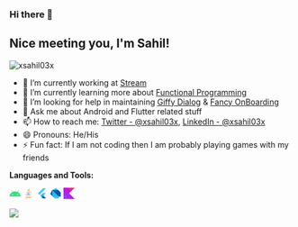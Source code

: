 ### Hi there 👋
## Nice meeting you, I'm Sahil!

<p align="left"> <img src="https://komarev.com/ghpvc/?username=xsahil03x&label=Views&color=blue&style=plastic" alt="xsahil03x" /> </p>

- 🔭 I’m currently working at [Stream](https://getstream.io/)
- 🌱 I’m currently learning more about [Functional Programming](https://en.wikipedia.org/wiki/Functional_programming)
- 🤔 I’m looking for help in maintaining [Giffy Dialog](https://www.github.com/xsahil03x/giffy_dialog) & [Fancy OnBoarding](https://www.github.com/xsahil03x/fancy_on_boarding)
- 💬 Ask me about Android and Flutter related stuff
- 📫 How to reach me: [Twitter - @xsahil03x](https://www.twitter.com/xsahil03x), [LinkedIn - @xsahil03x](https://www.linkedin.com/in/xsahil03x/)
- 😄 Pronouns: He/His
- ⚡ Fun fact: If I am not coding then I am probably playing games with my friends

**Languages and Tools:**  

<code><img height="20" src="https://raw.githubusercontent.com/github/explore/80688e429a7d4ef2fca1e82350fe8e3517d3494d/topics/android/android.png"></code>
<code><img height="20" src="https://raw.githubusercontent.com/github/explore/80688e429a7d4ef2fca1e82350fe8e3517d3494d/topics/java/java.png"></code>
<code><img height="20" src="https://raw.githubusercontent.com/github/explore/80688e429a7d4ef2fca1e82350fe8e3517d3494d/topics/flutter/flutter.png"></code>
<code><img height="20" src="https://raw.githubusercontent.com/github/explore/80688e429a7d4ef2fca1e82350fe8e3517d3494d/topics/dart/dart.png"></code>
<code><img height="20" src="https://raw.githubusercontent.com/github/explore/80688e429a7d4ef2fca1e82350fe8e3517d3494d/topics/kotlin/kotlin.png"></code>

<picture>
  <source
    srcset="https://github-readme-stats.vercel.app/api?username=xsahil03x&show_icons=true&theme=dark"
    media="(prefers-color-scheme: dark)"
  />
  <source
    srcset="https://github-readme-stats.vercel.app/api?username=xsahil03x&show_icons=true"
    media="(prefers-color-scheme: light), (prefers-color-scheme: no-preference)"
  />
  <img src="https://github-readme-stats.vercel.app/api?username=xsahil03x&show_icons=true" />
</picture>
